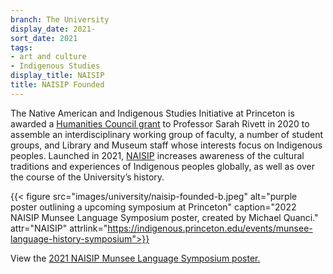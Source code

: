 ```yaml
---
branch: The University
display_date: 2021-
sort_date: 2021
tags:
- art and culture
- Indigenous Studies
display_title: NAISIP
title: NAISIP Founded
---
```


The Native American and Indigenous Studies Initiative at Princeton is awarded a [Humanities Council grant](https://effroncenter.princeton.edu/news/2020/sarah-rivett-naisip-receive-humanities-council-exploratory-grant) to Professor Sarah Rivett in 2020 to assemble an interdisciplinary working group of faculty, a number of student groups, and Library and Museum staff whose interests focus on Indigenous peoples. Launched in 2021, [NAISIP](https://indigenous.princeton.edu) increases awareness of the cultural traditions and experiences of Indigenous peoples globally, as well as over the course of the University’s history. 

{{< figure src="images/university/naisip-founded-b.jpeg" alt="purple poster outlining a upcoming symposium at Princeton" caption="2022 NAISIP Munsee Language Symposium poster, created by Michael Quanci." attr="NAISIP" attrlink="https://indigenous.princeton.edu/events/munsee-language-history-symposium">}}

View the [2021 NAISIP Munsee Language Symposium poster.](https://www.ias.edu/sites/default/files/NAISIP%20poster%20final%20Nov%202021.pdf)
